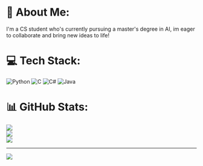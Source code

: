 # 💫 About Me:
I'm a CS student who's currently pursuing a master's degree in AI, im eager to collaborate and bring new ideas to life!


# 💻 Tech Stack:
![Python](https://img.shields.io/badge/python-3670A0?style=for-the-badge&logo=python&logoColor=ffdd54) ![C](https://img.shields.io/badge/c-%2300599C.svg?style=for-the-badge&logo=c&logoColor=white) ![C#](https://img.shields.io/badge/c%23-%23239120.svg?style=for-the-badge&logo=csharp&logoColor=white) ![Java](https://img.shields.io/badge/java-%23ED8B00.svg?style=for-the-badge&logo=openjdk&logoColor=white)
# 📊 GitHub Stats:
![](https://github-readme-stats.vercel.app/api?username=mirdan08&theme=dark&hide_border=false&include_all_commits=false&count_private=true)<br/>
![](https://github-readme-streak-stats.herokuapp.com/?user=mirdan08&theme=dark&hide_border=false)<br/>
![](https://github-readme-stats.vercel.app/api/top-langs/?username=mirdan08&theme=dark&hide_border=false&include_all_commits=false&count_private=true&layout=compact)

---
[![](https://visitcount.itsvg.in/api?id=mirdan08&icon=0&color=0)](https://visitcount.itsvg.in)

<!-- Proudly created with GPRM ( https://gprm.itsvg.in ) -->